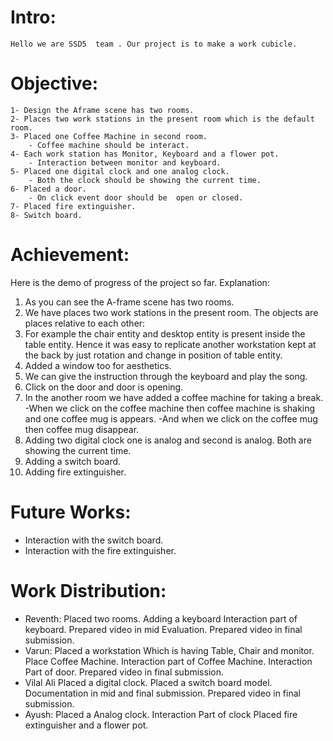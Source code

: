 # Intro:
    Hello we are SSD5  team . Our project is to make a work cubicle. 
# Objective:
    1- Design the Aframe scene has two rooms.
    2- Places two work stations in the present room which is the default room.
    3- Placed one Coffee Machine in second room.
        - Coffee machine should be interact.
    4- Each work station has Monitor, Keyboard and a flower pot.
        - Interaction between monitor and keyboard.
    5- Placed one digital clock and one analog clock.
        - Both the clock should be showing the current time.
    6- Placed a door.
        - On click event door should be  open or closed.
    7- Placed fire extinguisher.
    8- Switch board.

# Achievement:
Here is the demo of progress of the project so far.
Explanation: 
1) As you can see the A-frame scene has two rooms. 
2) We have places two work stations in the present room. The objects are places relative to each other:
3) For example the chair entity and desktop entity is present inside the table entity. Hence it was easy to replicate another workstation kept at the back by just rotation and change in position of table entity.
4) Added a window too for aesthetics. 
5) We can give the instruction through the keyboard and play the song.
6) Click on the door and door is opening.
7) In the another room we have added a coffee machine for taking a break.
    -When we click on the coffee machine then coffee machine is shaking and  one coffee mug is appears.
    -And when we click on the coffee mug then coffee mug disappear.
8) Adding two digital clock one is analog and second is analog. Both are showing the current time.
9) Adding a switch board.
10) Adding fire extinguisher. 

# Future Works:
- Interaction with the switch board.
- Interaction with the fire extinguisher.

# Work Distribution:
- Reventh:
    Placed two rooms.
    Adding a keyboard
    Interaction part of keyboard.
    Prepared video in mid Evaluation.
    Prepared video in final submission.
- Varun:
    Placed a workstation Which is having Table, Chair and monitor.
    Place Coffee Machine.
    Interaction part of Coffee Machine.
    Interaction Part of door.
    Prepared video in final submission.
- Vilal Ali
    Placed a digital clock.
    Placed a switch board model.
    Documentation in mid and final submission.
    Prepared video in final submission.
- Ayush:
    Placed a Analog clock.
    Interaction Part of clock
    Placed fire extinguisher and a flower pot.
